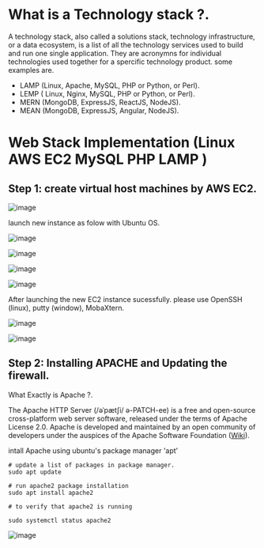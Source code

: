 # What is a Technology stack ?.
A technology stack, also called a solutions stack, technology infrastructure, or a data ecosystem, is a list of all the technology services used to build and run one single application. They are acronymns for individual technologies used together for a spercific technology product. some examples are. 

- LAMP (Linux, Apache, MySQL, PHP or Python, or Perl).
- LEMP ( Linux, Nginx, MySQL, PHP or Python, or Perl).
- MERN (MongoDB, ExpressJS, ReactJS, NodeJS).
- MEAN (MongoDB, ExpressJS, Angular, NodeJS).

# Web Stack Implementation (Linux AWS EC2 MySQL PHP LAMP )

## Step 1: create virtual host machines by AWS EC2. 

![image](https://user-images.githubusercontent.com/34083808/185404393-95dc61b6-07ad-42ff-8c7b-d33ebedf0973.png)

launch new instance as folow with Ubuntu OS. 

![image](https://user-images.githubusercontent.com/34083808/185404931-407e926d-cdbe-4fc8-b28b-bf72f5662600.png)

![image](https://user-images.githubusercontent.com/34083808/185422488-5e43b58f-1fbd-42f3-a04d-5ee878444c84.png)

![image](https://user-images.githubusercontent.com/34083808/185424464-9ee32559-44e4-4178-8d8d-cecd2f1bfce7.png)

![image](https://user-images.githubusercontent.com/34083808/185426103-61c608f2-593a-42a8-a15b-30ddaaeee7f1.png)

After launching the new EC2 instance sucessfully. please use OpenSSH (linux), putty (window), MobaXtern. 

![image](https://user-images.githubusercontent.com/34083808/185427914-71db4f7e-da0b-4328-885f-30eccd07ff7c.png)

![image](https://user-images.githubusercontent.com/34083808/185427974-f9ffb701-0808-4f10-b9ec-1892b501af0f.png)

## Step 2: Installing APACHE and Updating the firewall. 

What Exactly is Apache ?. 

The Apache HTTP Server (/əˈpætʃi/ ə-PATCH-ee) is a free and open-source cross-platform web server software, released under the terms of Apache License 2.0. Apache is developed and maintained by an open community of developers under the auspices of the Apache Software Foundation ([Wiki](https://en.wikipedia.org/wiki/Apache_HTTP_Server)).

intall Apache using ubuntu's package manager 'apt'

```
# update a list of packages in package manager.
sudo apt update

# run apache2 package installation
sudo apt install apache2

# to verify that apache2 is running

sudo systemctl status apache2
```

![image](https://user-images.githubusercontent.com/34083808/185430296-85baa252-88b4-49d9-8800-7c1b3aecc20d.png)


